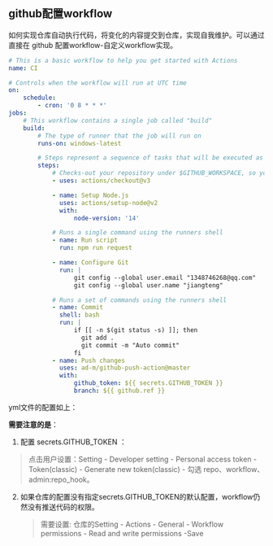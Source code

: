 ## github配置workflow

如何实现仓库自动执行代码，将变化的内容提交到仓库，实现自我维护。可以通过直接在 github 配置workflow-自定义workflow实现。

```yml
# This is a basic workflow to help you get started with Actions
name: CI

# Controls when the workflow will run at UTC time
on:
    schedule:
        - cron: '0 8 * * *'
jobs:
    # This workflow contains a single job called "build"
    build:
        # The type of runner that the job will run on
        runs-on: windows-latest

        # Steps represent a sequence of tasks that will be executed as part of the job
        steps:
            # Checks-out your repository under $GITHUB_WORKSPACE, so your job can access it
            - uses: actions/checkout@v3

            - name: Setup Node.js
              uses: actions/setup-node@v2
              with:
                  node-version: '14'

            # Runs a single command using the runners shell
            - name: Run script
              run: npm run request

            - name: Configure Git
              run: |
                  git config --global user.email "1348746268@qq.com"
                  git config --global user.name "jiangteng"

            # Runs a set of commands using the runners shell
            - name: Commit
              shell: bash
              run: |
                  if [[ -n $(git status -s) ]]; then
                    git add .
                    git commit -m "Auto commit"
                  fi
            - name: Push changes
              uses: ad-m/github-push-action@master
              with:
                  github_token: ${{ secrets.GITHUB_TOKEN }}
                  branch: ${{ github.ref }}
```

yml文件的配置如上：

**需要注意的是**：

1. 配置 secrets.GITHUB_TOKEN ：

> 点击用户设置：Setting - Developer setting - Personal access token - Token(classic) - Generate new token(classic) - 勾选 repo、workflow、 admin:repo_hook。

2. 如果仓库的配置没有指定secrets.GITHUB_TOKEN的默认配置，workflow仍然没有推送代码的权限。
    > 需要设置:
    > 仓库的Setting - Actions - General - Workflow permissions - Read and write permissions -Save

